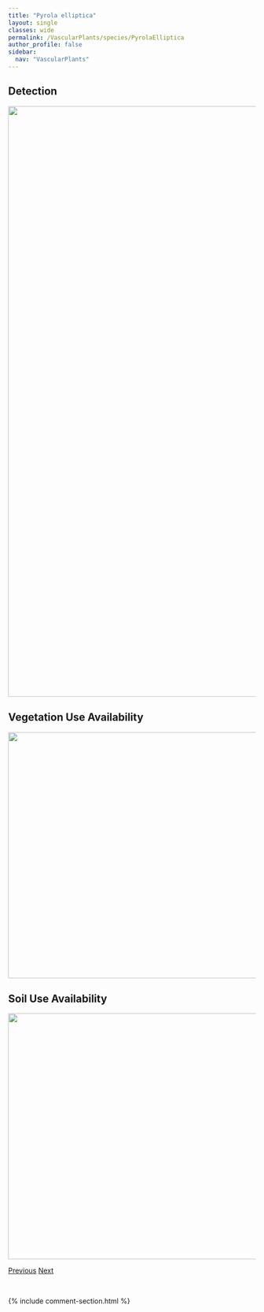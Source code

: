 ```yaml
---
title: "Pyrola elliptica"
layout: single
classes: wide
permalink: /VascularPlants/species/PyrolaElliptica
author_profile: false
sidebar:
  nav: "VascularPlants"
---
```


<h2>Detection</h2>

<a href="https://drive.google.com/uc?export=view&id=1bED0htOVbl_hHZqGCYVYZx4YAoqvbAzS">
<img src="https://drive.google.com/uc?export=view&id=1bED0htOVbl_hHZqGCYVYZx4YAoqvbAzS" height = "1200" width = "800">
</a>


<h2>Vegetation Use Availability</h2>

<a href="https://drive.google.com/uc?export=view&id=1wHAIOTeR7Z6PVyeJWIVbUmPaUcR5U01r">
<img src="https://drive.google.com/uc?export=view&id=1wHAIOTeR7Z6PVyeJWIVbUmPaUcR5U01r" height = "500" width = "1000">
</a>


<h2>Soil Use Availability</h2>

<a href="https://drive.google.com/uc?export=view&id=1LzWud7Qbxnx9MJaXuTnndCD6X8RzJIq2">
<img src="https://drive.google.com/uc?export=view&id=1LzWud7Qbxnx9MJaXuTnndCD6X8RzJIq2" height = "500" width = "1000">
</a>


<a href="/DevelopmentWebsite/VascularPlants/species/PyrolaChlorantha" class="pagination--pager" title="Pyrola chlorantha">Previous</a> <a href="/DevelopmentWebsite/VascularPlants/species/PyrolaMinor" class="pagination--pager" title="Pyrola minor">Next</a>

<p>&nbsp;</p>

{% include comment-section.html %}
